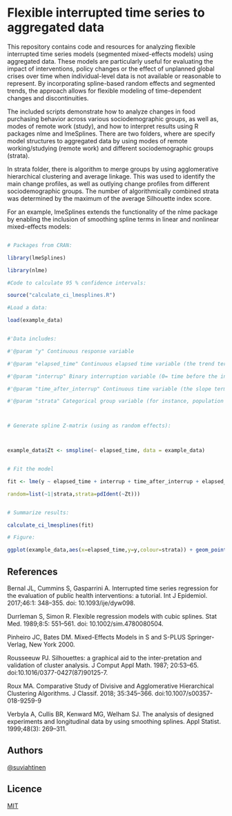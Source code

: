 # Flexible interrupted time series to aggregated data

This repository contains code and resources for analyzing flexible interrupted time series models (segmented mixed-effects models) using aggregated data. These models are particularly useful for evaluating the impact of interventions, policy changes or the effect of unplanned global crises over time when individual-level data is not available or reasonable to represent. By incorporating spline-based random effects and segmented trends, the approach allows for flexible modeling of time-dependent changes and discontinuities. 

The included scripts demonstrate how to analyze changes in food purchasing behavior across various sociodemographic groups, as well as, modes of remote work (study), and how to interpret results using R packages nlme and lmeSplines. There are two folders, where are specify model structures to aggregated data by using modes of remote working/studying (remote work) and different sociodemographic groups (strata). 


In strata folder, there is algorithm to merge groups by using agglomerative hierarchical clustering and average linkage. This was used to identify the main change profiles, as well as outlying change profiles from different sociodemographic groups. The number of algorithmically combined strata was determined by the maximum of the average Silhouette index score. 





For an example, lmeSplines extends the functionality of the nlme package by enabling the inclusion of smoothing spline terms in linear and nonlinear mixed-effects models:





```R

# Packages from CRAN:

library(lmeSplines)

library(nlme)

#Code to calculate 95 % confidence intervals:

source("calculate_ci_lmesplines.R")

#Load a data:

load(example_data)


#'Data includes:

#'@param "y" Continuous response variable

#'@param "elapsed_time" Continuous elapsed time variable (the trend term)

#'@param "interrup" Binary interruption variable (0= time before the interruption point, 1= time after the interruption point.

#'@param "time_after_interrup" Continuous time variable (the slope term after the interruption point)

#'@param "strata" Categorical group variable (for instance, population strata)



# Generate spline Z-matrix (using as random effects):



example_data$Zt <- smspline(~ elapsed_time, data = example_data)


# Fit the model

fit <- lme(y ~ elapsed_time + interrup + time_after_interrup + elapsed_time:strata + interrup:strata + time_after_interrup:strata, data=example_data,

random=list(~1|strata,strata=pdIdent(~Zt)))


# Summarize results:

calculate_ci_lmesplines(fit)

# Figure:

ggplot(example_data,aes(x=elapsed_time,y=y,colour=strata)) + geom_point() + geom_line(aes(y = fitted(fit))) + labs(y="Response",x="Time",colour="Strata") 


```


## References

Bernal JL, Cummins S, Gasparrini A. Interrupted time series regression for the evaluation of public health interventions: a tutorial. Int J Epidemiol. 2017;46:1: 348–355. doi: 10.1093/ije/dyw098. 

Durrleman S, Simon R. Flexible regression models with cubic splines. Stat Med. 1989;8:5: 551–561. doi: 10.1002/sim.4780080504. 

Pinheiro JC, Bates DM. Mixed-Effects Models in S and S-PLUS Springer-Verlag, New York 2000.

Rousseeuw PJ. Silhouettes: a graphical aid to the inter-pretation and validation of cluster analysis. J Comput Appl Math. 1987; 20:53–65. doi:10.1016/0377-0427(87)90125-7.

Roux MA. Comparative Study of Divisive and Agglomerative Hierarchical Clustering Algorithms. J Classif. 2018; 35:345–366. doi:10.1007/s00357-018-9259-9

Verbyla A, Cullis BR, Kenward MG, Welham SJ. The analysis of designed experiments and longitudinal data by using smoothing splines. Appl Statist. 1999;48(3): 269–311.



## Authors



[@suviahtinen](https://www.github.com/suviahtinen)



## Licence



[MIT](https://choosealicense.com/licenses/mit/)
